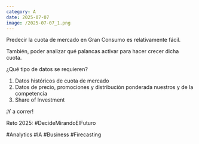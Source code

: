 ```yaml
--- 
category: A 
date: 2025-07-07 
image: /2025-07-07_1.png 
--- 
```


Predecir la cuota de mercado en Gran Consumo es relativamente fácil. 

También, poder analizar qué palancas activar para hacer crecer dicha cuota. 

¿Qué tipo de datos se requieren?

1) Datos históricos de cuota de mercado
2) Datos de precio, promociones y distribución ponderada nuestros y de la competencia
3) Share of Investment

¡Y a correr!

Reto 2025: #DecideMirandoElFuturo

#Analytics #IA #Business #Firecasting